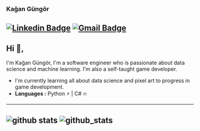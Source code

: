 ### Kağan Güngör 
[![Linkedin Badge](https://img.shields.io/badge/-Kagan_Gungor-blue?style=flat-square&logo=Linkedin&logoColor=white&link=https://www.linkedin.com/in/kagan-gungor//)](https://www.linkedin.com/in/kagan-gungor/) [![Gmail Badge](https://img.shields.io/badge/-gungork96@gmail.com-c14438?style=flat-square&logo=Gmail&logoColor=white&link=mailto:gungork96@gmail.com)](mailto:gungork96@gmail.com)
---------------------------------------------------------------------------------------------------------------------------------------------------------------------------------
## Hi 👋, 
I'm Kağan Güngör, I'm a software engineer who is passionate about data science and machine learning. I'm also a self-taught game developer.

-  I'm currently learning all about data science and pixel art to progress in game development.
-  **Languages :** Python :zap: | C# :fire:	

---------------------------------------------------------------------------------------------------------------------------------------------------------------------------------

![github stats](https://github-readme-stats.vercel.app/api?username=kagan-gungor&show_icons=true)
![github_stats](https://github-readme-stats.vercel.app/api/top-langs/?username=kagan-gungor&theme=buefy&layout=compact)
---------------------------------------------------------------------------------------------------------------------------------------------------------------------------------
